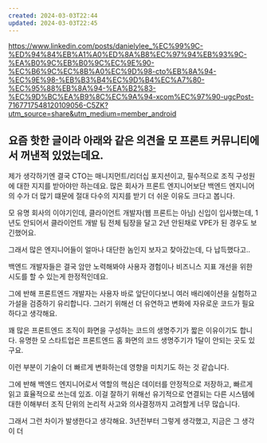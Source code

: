 ```yaml
---
created: 2024-03-03T22:44
updated: 2024-03-03T22:45
---
```

https://www.linkedin.com/posts/danielylee_%EC%99%9C-%ED%94%84%EB%A1%A0%ED%8A%B8%EC%97%94%EB%93%9C-%EA%B0%9C%EB%B0%9C%EC%9E%90-%EC%B6%9C%EC%8B%A0%EC%9D%98-cto%EB%8A%94-%EC%9E%98-%EB%B3%B4%EC%9D%B4%EC%A7%80-%EC%95%88%EB%8A%94-%EA%B2%83-%EC%9D%BC%EA%B9%8C%EC%9A%94-xcom%EC%97%90-ugcPost-7167717548120109056-C5ZK?utm_source=share&utm_medium=member_android

요즘 핫한 글이라 아래와 같은 의견을 모 프론트 커뮤니티에서 꺼낸적 있었는데요.
---
제가 생각하기엔 결국 CTO는 매니지먼트/리더십 포지션이고, 필수적으로 조직 구성원에 대한 지지를 받아야만 하는데요. 많은 회사가 프론트 엔지니어보단 백엔드 엔지니어의 수가 더 많기 떄문에 절대 다수의 지지를 받기 더 쉬운 이유도 크다고 봅니다.

모 유명 회사의 이야기인데, 클라이언트 개발자(웹 프론트는 아님) 신입이 입사했는데, 1년도 안되어서 클라이언트 개발 팀 전체 팀장을 달고 2년 안된채로 VPE가 된 경우도 보긴했어요.

그래서 많은 엔지니어들이 얼마나 대단한 놈인지 보자고 찾아갔는데, 다 납득했다고..

백엔드 개발자들은 결국 암만 노력해봐야 사용자 경험이나 비즈니스 지표 개선을 위한 시도를 할 수 있는게 한정적인데요.

그에 반해 프론트엔드 개발자는 사용자 바로 앞단이다보니 여러 배리에이션을 실험하고 가설을 검증하기 유리합니다. 그러기 위해선 더 유연하고 변화에 자유로운 코드가 필요하다고 생각해요.

꽤 많은 프론트엔드 조직이 화면을 구성하는 코드의 생명주기가 짧은 이유이기도 합니다. 유명한 모 스타트업은 프론트엔드 홈 화면의 코드 생명주기가 1달이 안되는 곳도 있구요.

이런 부분이 기술이 더 빠르게 변화하는데 영향을 미치기도 하는 것 같습니다.

그에 반해 백엔드 엔지니어로서 역할의 핵심은 데이터를 안정적으로 저장하고, 빠르게 읽고 효율적으로 쓰는데 있죠. 이걸 잘하기 위해선 유기적으로 연결되는 다른 시스템에 대한 이해부터 조직 단위의 논리적 사고와 의사결정까지 고려할게 너무 많습니다.

그래서 그런 차이가 발생한다고 생각해요. 3년전부터 그렇게 생각했고, 지금은 그 생각이 더